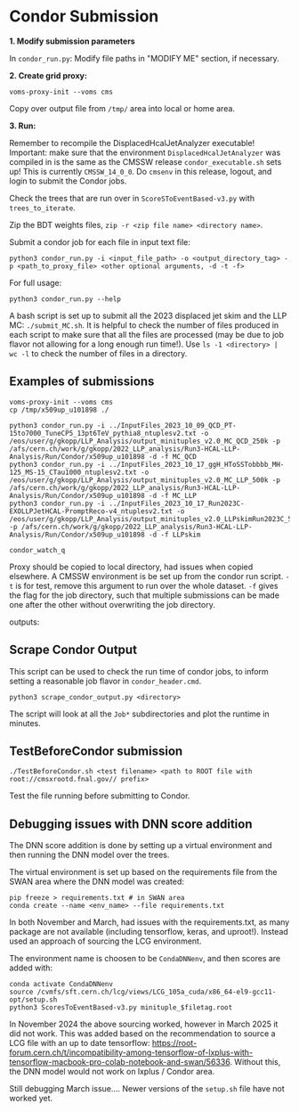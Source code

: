 # Condor Submission

**1. Modify submission parameters**

In `condor_run.py`: Modify file paths in "MODIFY ME" section, if necessary.

**2. Create grid proxy:**

```
voms-proxy-init --voms cms 
```
Copy over output file from `/tmp/` area into local or home area.

**3. Run:**

Remember to recompile the DisplacedHcalJetAnalyzer executable! Important: make sure that the environment `DisplacedHcalJetAnalyzer` was compiled in is the same as the CMSSW release `condor_executable.sh` sets up! This is currently `CMSSW_14_0_0`. Do `cmsenv` in this release, logout, and login to submit the Condor jobs. 

Check the trees that are run over in `ScoreSToEventBased-v3.py` with `trees_to_iterate`. 

Zip the BDT weights files, `zip -r <zip file name> <directory name>`.

Submit a condor job for each file in input text file:
```
python3 condor_run.py -i <input_file_path> -o <output_directory_tag> -p <path_to_proxy_file> <other optional arguments, -d -t -f>
```

For full usage:
```
python3 condor_run.py --help
```

A bash script is set up to submit all the 2023 displaced jet skim and the LLP MC: `./submit_MC.sh`. It is helpful to check the number of files produced in each script to make sure that all the files are processed (may be due to job flavor not allowing for a long enough run time!). Use `ls -1 <directory> | wc -l` to check the number of files in a directory.

## Examples of submissions
```
voms-proxy-init --voms cms 
cp /tmp/x509up_u101898 ./

python3 condor_run.py -i ../InputFiles_2023_10_09_QCD_PT-15to7000_TuneCP5_13pt6TeV_pythia8_ntuplesv2.txt -o /eos/user/g/gkopp/LLP_Analysis/output_minituples_v2.0_MC_QCD_250k -p /afs/cern.ch/work/g/gkopp/2022_LLP_analysis/Run3-HCAL-LLP-Analysis/Run/Condor/x509up_u101898 -d -f MC_QCD
python3 condor_run.py -i ../InputFiles_2023_10_17_ggH_HToSSTobbbb_MH-125_MS-15_CTau1000_ntuplesv2.txt -o /eos/user/g/gkopp/LLP_Analysis/output_minituples_v2.0_MC_LLP_500k -p /afs/cern.ch/work/g/gkopp/2022_LLP_analysis/Run3-HCAL-LLP-Analysis/Run/Condor/x509up_u101898 -d -f MC_LLP
python3 condor_run.py -i ../InputFiles_2023_10_17_Run2023C-EXOLLPJetHCAL-PromptReco-v4_ntuplesv2.txt -o /eos/user/g/gkopp/LLP_Analysis/output_minituples_v2.0_LLPskimRun2023C_500k -p /afs/cern.ch/work/g/gkopp/2022_LLP_analysis/Run3-HCAL-LLP-Analysis/Run/Condor/x509up_u101898 -d -f LLPskim

condor_watch_q
```
Proxy should be copied to local directory, had issues when copied elsewhere. A CMSSW environment is be set up from the condor run script. `-t` is for test, remove this argument to run over the whole dataset. `-f` gives the flag for the job directory, such that multiple submissions can be made one after the other without overwriting the job directory.

outputs:

## Scrape Condor Output
This script can be used to check the run time of condor jobs, to inform setting a reasonable job flavor in `condor_header.cmd`. 

```
python3 scrape_condor_output.py <directory>
```
The script will look at all the `Job*` subdirectories and plot the runtime in minutes.

## TestBeforeCondor submission
```
./TestBeforeCondor.sh <test filename> <path to ROOT file with root://cmsxrootd.fnal.gov// prefix>
```
Test the file running before submitting to Condor.

## Debugging issues with DNN score addition
The DNN score addition is done by setting up a virtual environment and then running the DNN model over the trees. 

The virtual environment is set up based on the requirements file from the SWAN area where the DNN model was created:
```
pip freeze > requirements.txt # in SWAN area
conda create --name <env_name> --file requirements.txt
```
In both November and March, had issues with the requirements.txt, as many package are not available (including tensorflow, keras, and uproot!). Instead used an approach of sourcing the LCG environment. 

The environment name is choosen to be `CondaDNNenv`, and then scores are added with:
```
conda activate CondaDNNenv
source /cvmfs/sft.cern.ch/lcg/views/LCG_105a_cuda/x86_64-el9-gcc11-opt/setup.sh
python3 ScoresToEventBased-v3.py minituple_$filetag.root
```

In November 2024 the above sourcing worked, however in March 2025 it did not work. This was added based on the recommendation to source a LCG file with an up to date tensorflow: https://root-forum.cern.ch/t/incompatibility-among-tensorflow-of-lxplus-with-tensorflow-macbook-pro-colab-notebook-and-swan/56336. Without this, the DNN model would not work on lxplus / Condor area. 

Still debugging March issue.... Newer versions of the `setup.sh` file have not worked yet.